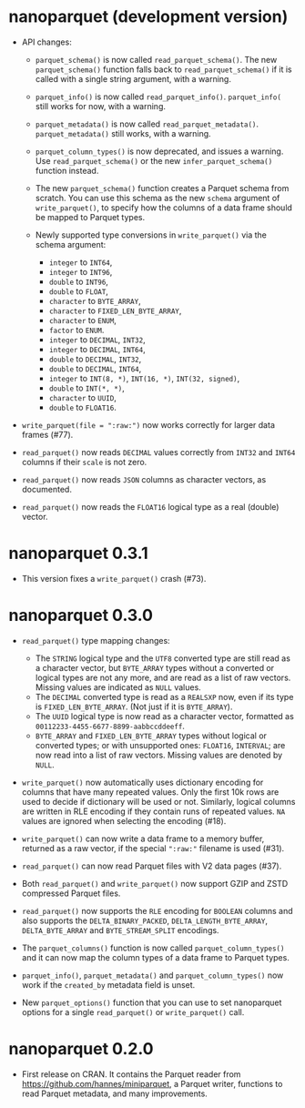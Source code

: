 # nanoparquet (development version)

* API changes:

  - `parquet_schema()` is now called `read_parquet_schema()`. The new
    `parquet_schema()` function falls back to `read_parquet_schema()` if
    it is called with a single string argument, with a warning.

  - `parquet_info()` is now called `read_parquet_info()`. `parquet_info(`
    still works for now, with a warning.

  - `parquet_metadata()` is now called `read_parquet_metadata()`.
    `parquet_metadata()` still works, with a warning.

  - `parquet_column_types()` is now deprecated, and issues a warning. Use
    `read_parquet_schema()` or the new `infer_parquet_schema()` function
    instead.

  - The new `parquet_schema()` function creates a Parquet schema from
    scratch. You can use this schema as the new `schema` argument of
    `write_parquet()`, to specify how the columns of a data frame should
    be mapped to Parquet types.

  - Newly supported type conversions in `write_parquet()` via the
    schema argument:

    - `integer` to `INT64`,
    - `integer` to `INT96`,
    - `double` to `INT96`,
    - `double` to `FLOAT`,
    - `character` to `BYTE_ARRAY`,
    - `character` to `FIXED_LEN_BYTE_ARRAY`,
    - `character` to `ENUM`,
    - `factor` to `ENUM`.
    - `integer` to `DECIMAL`, `INT32`,
    - `integer` to `DECIMAL`, `INT64`,
    - `double` to `DECIMAL`, `INT32`,
    - `double` to `DECIMAL`, `INT64`,
    - `integer` to `INT(8, *)`, `INT(16, *)`, `INT(32, signed)`,
    - `double` to `INT(*, *)`,
    - `character` to `UUID`,
    - `double` to `FLOAT16`.

* `write_parquet(file = ":raw:")` now works correctly for larger data
  frames (#77).

* `read_parquet()` now reads `DECIMAL` values correctly from `INT32`
  and `INT64` columns if their `scale` is not zero.

* `read_parquet()` now reads `JSON` columns as character vectors, as
  documented.

* `read_parquet()` now reads the `FLOAT16` logical type as a real (double)
  vector.

# nanoparquet 0.3.1

* This version fixes a `write_parquet()` crash (#73).

# nanoparquet 0.3.0

* `read_parquet()` type mapping changes:
  - The `STRING` logical type and the `UTF8` converted type are still read
    as a character vector, but `BYTE_ARRAY` types without a converted or
    logical types are not any more, and are read as a list of raw vectors.
    Missing values are indicated as `NULL` values.
  - The `DECIMAL` converted type is read as a `REALSXP` now, even if its
    type is `FIXED_LEN_BYTE_ARRAY`. (Not just if it is `BYTE_ARRAY`).
  - The `UUID` logical type is now read as a character vector, formatted as
    `00112233-4455-6677-8899-aabbccddeeff`.
  - `BYTE_ARRAY` and `FIXED_LEN_BYTE_ARRAY` types without logical or
    converted types; or with unsupported ones: `FLOAT16`, `INTERVAL`; are
    now read into a list of raw vectors. Missing values are denoted by
    `NULL`.

* `write_parquet()` now automatically uses dictionary encoding for columns
  that have many repeated values. Only the first 10k rows are used to
  decide if dictionary will be used or not. Similarly, logical columns are
  written in RLE encoding if they contain runs of repeated values.
  `NA` values are ignored when selecting the encoding (#18).

* `write_parquet()` can now write a data frame to a memory buffer, returned
  as a raw vector, if the special `":raw:"` filename is used (#31).

* `read_parquet()` can now read Parquet files with V2 data pages (#37).

* Both `read_parquet()` and `write_parquet()` now support GZIP and ZSTD
  compressed Parquet files.

* `read_parquet()` now supports the `RLE` encoding for `BOOLEAN` columns
  and also supports the `DELTA_BINARY_PACKED`, `DELTA_LENGTH_BYTE_ARRAY`,
  `DELTA_BYTE_ARRAY` and `BYTE_STREAM_SPLIT` encodings.

* The `parquet_columns()` function is now called `parquet_column_types()`
  and it can now map the column types of a data frame to Parquet types.

* `parquet_info()`, `parquet_metadata()` and `parquet_column_types()` now
  work if the `created_by` metadata field is unset.

* New `parquet_options()` function that you can use to set nanoparquet
  options for a single `read_parquet()` or `write_parquet()` call.

# nanoparquet 0.2.0

* First release on CRAN. It contains the Parquet reader from
  https://github.com/hannes/miniparquet, a Parquet writer,
  functions to read Parquet metadata, and many improvements.

